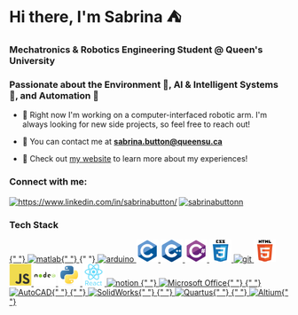 <h1 align="left">Hi there, I'm Sabrina ⛺</h1>
<h3 align="left">Mechatronics & Robotics Engineering Student @ Queen's University</h3>
<h3 align="left">Passionate about the Environment 🌿, AI & Intelligent Systems 🧠, and Automation 🤖</h3>

- 🦾 Right now I'm working on a computer-interfaced robotic arm. I'm always looking for new side projects, so feel free to reach out!

- 📨 You can contact me at **sabrina.button@queensu.ca**

- 🚀 Check out [my website](http://sabrinabutton.github.io) to learn more about my experiences! 

<h3 align="left">Connect with me:</h3>
<p align="left">
<a href="https://linkedin.com/in/sabrinabutton/" target="blank"><img align="center" src="https://raw.githubusercontent.com/rahuldkjain/github-profile-readme-generator/master/src/images/icons/Social/linked-in-alt.svg" alt="https://www.linkedin.com/in/sabrinabutton/" height="30" width="40" /></a>
<a href="https://instagram.com/sabrinabuttonn" target="blank"><img align="center" src="https://raw.githubusercontent.com/rahuldkjain/github-profile-readme-generator/master/src/images/icons/Social/instagram.svg" alt="sabrinabuttonn" height="30" width="40" /></a>
</p>

<h3 align="left">Tech Stack</h3>
<a
          href="https://www.mathworks.com/products/matlab.html"
          target="_blank"
          rel="noreferrer"
        >
          {" "}
          <img
            src="https://seeklogo.com/images/M/matlab-logo-AE6C96A5DD-seeklogo.com.png"
            alt="matlab"
            width="40"
            height="40"
          />{" "}
        </a>{" "}<a href="https://www.arduino.cc/" target="_blank" rel="noreferrer"> <img src="https://cdn.worldvectorlogo.com/logos/arduino-1.svg" alt="arduino" width="40" height="40"/> </a>  <a href="https://www.cprogramming.com/" target="_blank" rel="noreferrer"> <img src="https://raw.githubusercontent.com/devicons/devicon/master/icons/c/c-original.svg" alt="c" width="40" height="40"/> </a> <a href="https://www.w3schools.com/cpp/" target="_blank" rel="noreferrer"> <img src="https://raw.githubusercontent.com/devicons/devicon/master/icons/cplusplus/cplusplus-original.svg" alt="cplusplus" width="40" height="40"/> </a> <a href="https://www.w3schools.com/cs/" target="_blank" rel="noreferrer"> <img src="https://raw.githubusercontent.com/devicons/devicon/master/icons/csharp/csharp-original.svg" alt="csharp" width="40" height="40"/> </a> <a href="https://www.w3schools.com/css/" target="_blank" rel="noreferrer"> <img src="https://raw.githubusercontent.com/devicons/devicon/master/icons/css3/css3-original-wordmark.svg" alt="css3" width="40" height="40"/> </a> <a href="https://git-scm.com/" target="_blank" rel="noreferrer"> <img src="https://www.vectorlogo.zone/logos/git-scm/git-scm-icon.svg" alt="git" width="40" height="40"/> </a> <a href="https://www.w3.org/html/" target="_blank" rel="noreferrer"> <img src="https://raw.githubusercontent.com/devicons/devicon/master/icons/html5/html5-original-wordmark.svg" alt="html5" width="40" height="40"/> </a>  <a href="https://developer.mozilla.org/en-US/docs/Web/JavaScript" target="_blank" rel="noreferrer"> <img src="https://raw.githubusercontent.com/devicons/devicon/master/icons/javascript/javascript-original.svg" alt="javascript" width="40" height="40"/> </a> <a href="https://nodejs.org" target="_blank" rel="noreferrer"> <img src="https://raw.githubusercontent.com/devicons/devicon/master/icons/nodejs/nodejs-original-wordmark.svg" alt="nodejs" width="40" height="40"/> </a> <a href="https://www.python.org" target="_blank" rel="noreferrer"> <img src="https://raw.githubusercontent.com/devicons/devicon/master/icons/python/python-original.svg" alt="python" width="40" height="40"/> </a> <a href="https://reactjs.org/" target="_blank" rel="noreferrer"> <img src="https://raw.githubusercontent.com/devicons/devicon/master/icons/react/react-original-wordmark.svg" alt="react" width="40" height="40"/> </a> <a href="https://upload.wikimedia.org/wikipedia/commons/thumb/e/e9/Notion-logo.svg/800px-Notion-logo.svg.png?20220918151013" target="_blank" rel="noreferrer"> <img src="https://upload.wikimedia.org/wikipedia/commons/thumb/e/e9/Notion-logo.svg/800px-Notion-logo.svg.png?20220918151013" alt="notion" width="40" height="40"/> </a> <a href="https://www.office.com/" target="_blank" rel="noreferrer">
          {" "}
          <img
            src="https://upload.wikimedia.org/wikipedia/commons/thumb/5/5f/Microsoft_Office_logo_%282019%E2%80%93present%29.svg/1200px-Microsoft_Office_logo_%282019%E2%80%93present%29.svg.png"
            alt="Microsoft Office"
            width="40"
            height="40"
          />{" "}
        </a>
        <a
          href="https://www.autodesk.ca/en/products/autocad/"
          target="_blank"
          rel="noreferrer"
        >
          {" "}
          <img
            src="https://www.pugetsystems.com/wp-content/uploads/2022/08/autodesk_autocad-logo.png"
            alt="AutoCAD"
            width="40"
            height="40"
          />{" "}
        </a>
        <a href="https://www.solidworks.com/" target="_blank" rel="noreferrer">
          {" "}
          <img
            src="https://seeklogo.com/images/S/SolidWorks-logo-8700D36253-seeklogo.com.png"
            alt="SolidWorks"
            width="80"
            height="50"
          />{" "}
        </a>
        <a
          href="https://www.intel.ca/content/www/ca/en/products/details/fpga/development-tools/quartus-prime.html"
          target="_blank"
          rel="noreferrer"
        >
          {" "}
          <img
            src="https://cdn.worldvectorlogo.com/logos/quartus.svg"
            alt="Quartus"
            width="60"
            height="60"
          />{" "}
        </a>
        <a
          href="https://www.altium.com/altium-designer"
          target="_blank"
          rel="noreferrer"
        >
          {" "}
          <img
            src="http://www.circuits-smd.com/img/AD_FirstScreen_X2_black.png"
            alt="Altium"
            width="80"
            height="40"
          />{" "}
        </a></p>
